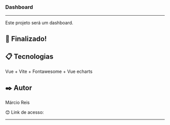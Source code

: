 ### Dashboard

---

Este projeto será um dashboard.

## 🚀 Finalizado!

## 📋 Tecnologias
Vue + Vite + Fontawesome + Vue echarts

## ✒️ Autor
Márcio Reis

😊 Link de acesso: 

---


